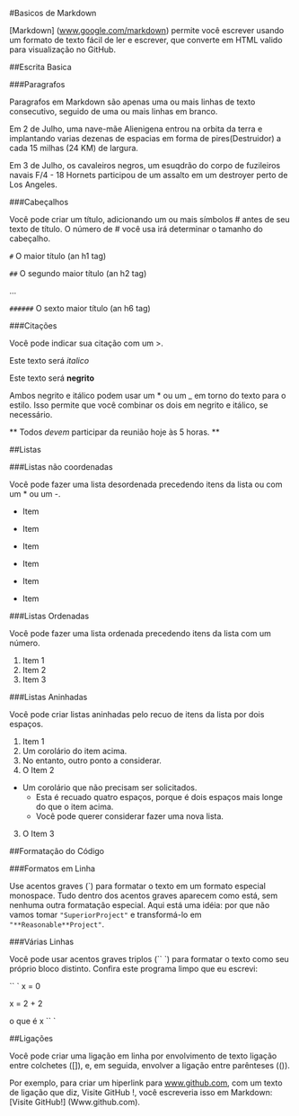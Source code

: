 #Basicos de Markdown

[Markdown] (www.google.com/markdown) permite você escrever usando um formato de texto fácil de ler e escrever, que converte em HTML valido para visualização no GitHub.

##Escrita Basica

###Paragrafos

Paragrafos em Markdown são apenas uma ou mais linhas de texto consecutivo, seguido de uma ou mais linhas em branco.

Em 2 de Julho, uma nave-mãe Alienigena entrou na orbita da terra e implantando varias dezenas de espacias em forma de pires(Destruidor) a cada 15 milhas (24 KM) de largura.

Em 3 de Julho, os cavaleiros negros, um esuqdrão do corpo de fuzileiros navais F/4 - 18 Hornets participou de um assalto em um destroyer perto de Los Angeles.

###Cabeçalhos

Você pode criar um título, adicionando um ou mais símbolos # antes de seu texto de título. O número de # você usa irá determinar o tamanho do cabeçalho.

<code>#</code> O maior título (an h1 tag)

<code>##</code> O segundo maior título (an h2 tag)

…

<code>######</code> O sexto maior título (an h6 tag)

###Citações

Você pode indicar sua citação com um >.

Este texto será *italico*

Este texto será **negrito**

Ambos negrito e itálico podem usar um * ou um _ em torno do texto para o estilo. Isso permite que você combinar os dois em negrito e itálico, se necessário.

** Todos _devem_ participar da reunião hoje às 5 horas. **

##Listas

###Listas não coordenadas

Você pode fazer uma lista desordenada precedendo itens da lista ou com um * ou um -.

* Item

* Item
* Item

- Item

- Item
- Item
 
###Listas Ordenadas

Você pode fazer uma lista ordenada precedendo itens da lista com um número.

1. Item 1
2. Item 2
3. Item 3

###Listas Aninhadas

Você pode criar listas aninhadas pelo recuo de itens da lista por dois espaços.

1. Item 1
 1. Um corolário do item acima.
 2. No entanto, outro ponto a considerar.
2. O Item 2
 * Um corolário que não precisam ser solicitados.
   * Esta é recuado quatro espaços, porque é dois espaços mais longe do que o item acima.
    * Você pode querer considerar fazer uma nova lista.
3. O Item 3

##Formatação do Código

###Formatos em Linha

Use acentos graves (\`) para formatar o texto em um formato especial monospace. Tudo dentro dos acentos graves aparecem como está, sem nenhuma outra formatação especial.
Aqui está uma idéia: por que não vamos tomar `"SuperiorProject"` e transformá-lo em `"**Reasonable**Project"`.

###Várias Linhas

Você pode usar acentos graves triplos (`` `) para formatar o texto como seu próprio bloco distinto.
Confira este programa limpo que eu escrevi:

`` `
x = 0

x = 2 + 2

o que é x
`` `

##Ligações

Você pode criar uma ligação em linha por envolvimento de texto ligação entre colchetes ([]), e, em seguida, envolver a ligação entre parênteses (()).

Por exemplo, para criar um hiperlink para www.github.com, com um texto de ligação que diz, Visite GitHub !, você escreveria isso em Markdown: [Visite GitHub!] (Www.github.com).
